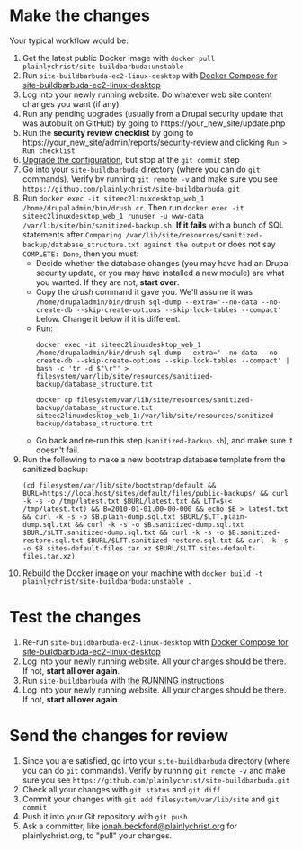 # Make the changes

Your typical workflow would be:

1. Get the latest public Docker image with `docker pull plainlychrist/site-buildbarbuda:unstable`
2. Run `site-buildbarbuda-ec2-linux-desktop` with [Docker Compose for site-buildbarbuda-ec2-linux-desktop](https://github.com/plainlychrist/applications/tree/master/site/site-buildbarbuda-ec2-linux-desktop)
3. Log into your newly running website. Do whatever web site content changes you want (if any).
4. Run any pending upgrades (usually from a Drupal security update that was autobuilt on GitHub) by going to https://your_new_site/update.php
5. Run the **security review checklist** by going to https://your_new_site/admin/reports/security-review and clicking `Run > Run checklist`
6. [Upgrade the configuration](../UPGRADING-CONFIG.md), but stop at the `git commit` step
7. Go into your `site-buildbarbuda` directory (where you can do `git` commands). Verify by running `git remote -v` and make sure you see `https://github.com/plainlychrist/site-buildbarbuda.git`
8. Run `docker exec -it siteec2linuxdesktop_web_1 /home/drupaladmin/bin/drush cr`. Then run `docker exec -it siteec2linuxdesktop_web_1 runuser -u www-data /var/lib/site/bin/sanitized-backup.sh`. **If it fails** with a bunch of SQL statements after `Comparing /var/lib/site/resources/sanitized-backup/database_structure.txt against the output` or does not say `COMPLETE: Done`, then you must:
    * Decide whether the database changes (you may have had an Drupal security update, or you may have installed a new module) are what you wanted. If they are not, **start over**.
    * Copy the *drush* command it gave you. We'll assume it was `/home/drupaladmin/bin/drush sql-dump --extra='--no-data --no-create-db --skip-create-options --skip-lock-tables --compact'` below. Change it below if it is different.
    * Run:
        ```
        docker exec -it siteec2linuxdesktop_web_1 /home/drupaladmin/bin/drush sql-dump --extra='--no-data --no-create-db --skip-create-options --skip-lock-tables --compact' | bash -c 'tr -d $"\r"' > filesystem/var/lib/site/resources/sanitized-backup/database_structure.txt

        docker cp filesystem/var/lib/site/resources/sanitized-backup/database_structure.txt siteec2linuxdesktop_web_1:/var/lib/site/resources/sanitized-backup/database_structure.txt
        ```
    * Go back and re-run this step (`sanitized-backup.sh`), and make sure it doesn't fail.
9. Run the following to make a new bootstrap database template from the sanitized backup:
    ```
    (cd filesystem/var/lib/site/bootstrap/default && BURL=https://localhost/sites/default/files/public-backups/ && curl -k -s -o /tmp/latest.txt $BURL/latest.txt && LTT=$(< /tmp/latest.txt) && B=2010-01-01.00-00-000 && echo $B > latest.txt && curl -k -s -o $B.plain-dump.sql.txt $BURL/$LTT.plain-dump.sql.txt && curl -k -s -o $B.sanitized-dump.sql.txt $BURL/$LTT.sanitized-dump.sql.txt && curl -k -s -o $B.sanitized-restore.sql.txt $BURL/$LTT.sanitized-restore.sql.txt && curl -k -s -o $B.sites-default-files.tar.xz $BURL/$LTT.sites-default-files.tar.xz)
    ```
10. Rebuild the Docker image on your machine with `docker build -t plainlychrist/site-buildbarbuda:unstable .`

# Test the changes

1. Re-run `site-buildbarbuda-ec2-linux-desktop` with [Docker Compose for site-buildbarbuda-ec2-linux-desktop](https://github.com/plainlychrist/applications/tree/master/site/site-buildbarbuda-ec2-linux-desktop)
2. Log into your newly running website. All your changes should be there. If not, **start all over again**.
3. Run `site-buildbarbuda` with [the RUNNING instructions](../RUNNING.md)
4. Log into your newly running website. All your changes should be there. If not, **start all over again**.

# Send the changes for review

1. Since you are satisfied, go into your `site-buildbarbuda` directory (where you can do `git` commands). Verify by running `git remote -v` and make sure you see `https://github.com/plainlychrist/site-buildbarbuda.git`
2. Check all your changes with `git status` and `git diff`
3. Commit your changes with `git add filesystem/var/lib/site` and `git commit`
4. Push it into your Git repository with `git push`
5. Ask a committer, like jonah.beckford@plainlychrist.org for plainlychrist.org, to "pull" your changes.
